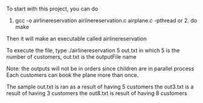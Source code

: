 To start with this project, you can do 
1. gcc -o airlinereservation airlinereservation.c airplane.c -pthread
or 2. do make 

Then it will make an executable called airlinereservation

To execute the file, 
type ./airlinereservation 5 out.txt
in which 5 is the number of customers, out.txt is the outputFile name

Note: the outputs will not be in orders since children are in parallel process
Each customers can book the plane more than once. 

The sample out.txt is ran as a result of having 5 customers
the out3.txt is a result of having 3 customers
the out8.txt is result of having 8 customers
